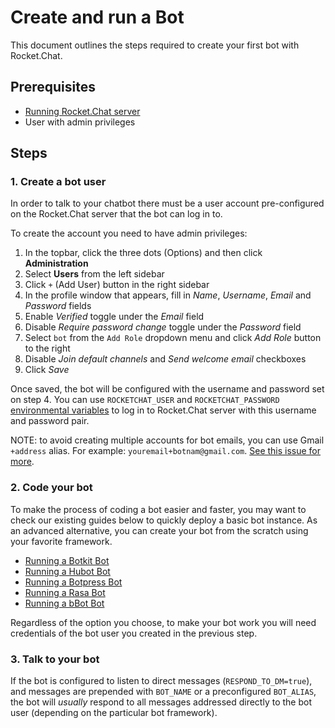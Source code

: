 # Create and run a Bot

This document outlines the steps required to create your first bot with Rocket.Chat.

## Prerequisites

* [Running Rocket.Chat server]()
* User with admin privileges

## Steps

### 1. Create a bot user

In order to talk to your chatbot there must be a user account pre-configured on the Rocket.Chat server that the bot can log in to.

To create the account you need to have admin privileges:

1. In the topbar, click the three dots \(Options\) and then click **Administration**
2. Select **Users** from the left sidebar
3. Click `+` \(Add User\) button in the right sidebar
4. In the profile window that appears, fill in _Name_, _Username_, _Email_ and _Password_ fields
5. Enable _Verified_ toggle under the _Email_ field
6. Disable _Require password change_ toggle under the _Password_ field
7. Select `bot` from the `Add Role` dropdown menu and click _Add Role_ button to the right
8. Disable _Join default channels_ and _Send welcome email_ checkboxes
9. Click _Save_

Once saved, the bot will be configured with the username and password set on step 4. You can use `ROCKETCHAT_USER` and `ROCKETCHAT_PASSWORD` [environmental variables](../configure-bot-environment.md) to log in to Rocket.Chat server with this username and password pair.

NOTE: to avoid creating multiple accounts for bot emails, you can use Gmail `+address` alias. For example: `youremail+botnam@gmail.com`. [See this issue for more](https://github.com/RocketChat/Rocket.Chat/issues/7125).

### 2. Code your bot

To make the process of coding a bot easier and faster, you may want to check our existing guides below to quickly deploy a basic bot instance. As an advanced alternative, you can create your bot from the scratch using your favorite framework.

* [Running a Botkit Bot](run-a-botkit-bot.md)
* [Running a Hubot Bot](run-a-hubot-bot.md)
* [Running a Botpress Bot](run-a-botpress-bot.md)
* [Running a Rasa Bot](run-a-rasa-bot.md)
* [Running a bBot Bot]()

Regardless of the option you choose, to make your bot work you will need credentials of the bot user you created in the previous step.

### 3. Talk to your bot

If the bot is configured to listen to direct messages \(`RESPOND_TO_DM=true`\), and messages are prepended with `BOT_NAME` or a preconfigured `BOT_ALIAS`, the bot will _usually_ respond to all messages addressed directly to the bot user \(depending on the particular bot framework\).

